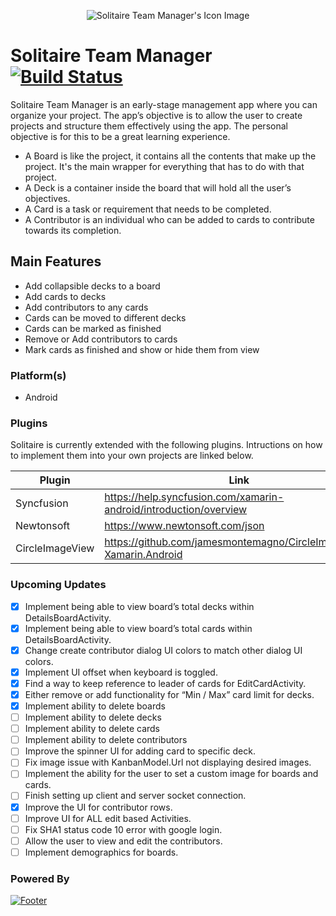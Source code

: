 <p align="center">
  <img src="https://raw.githubusercontent.com/ChaseRoth/Solitaire-Team-Manager/master/Solitaire/Resources/mipmap-mdpi/solitaire_icon.png" alt="Solitaire Team Manager's Icon Image">
</p>

# Solitaire Team Manager [![Build Status](https://travis-ci.org/joemccann/dillinger.svg?branch=master)](https://travis-ci.org/joemccann/dillinger)

Solitaire Team Manager is an early-stage management app where you can organize your project. The app’s objective is to allow the user to create projects and structure them effectively using the app. The personal objective is for this to be a great learning experience.

  - A Board is like the project, it contains all the contents that make up the project. It's the main wrapper for everything that has to do with that project. 
  - A Deck is a container inside the board that will hold all the user’s objectives. 
  - A Card is a task or requirement that needs to be completed.
  - A Contributor is an individual who can be added to cards to contribute towards its completion.

## Main Features 

  - Add collapsible decks to a board
  - Add cards to decks
  - Add contributors to any cards
  - Cards can be moved to different decks 
  - Cards can be marked as finished
  - Remove or Add contributors to cards
  - Mark cards as finished and show or hide them from view

### Platform(s)

  - Android

### Plugins
Solitaire is currently extended with the following plugins. Intructions on how to implement them into your own projects are linked below.

| Plugin | Link |
| ------ | ------ |
| Syncfusion | https://help.syncfusion.com/xamarin-android/introduction/overview |
| Newtonsoft | https://www.newtonsoft.com/json |
| CircleImageView | https://github.com/jamesmontemagno/CircleImageView-Xamarin.Android
### Upcoming Updates

- [x] Implement being able to view board’s total decks within DetailsBoardActivity.
- [x] Implement being able to view board’s total cards within DetailsBoardActivity.
- [x] Change create contributor dialog UI colors to match other dialog UI colors.
- [x] Implement UI offset when keyboard is toggled.
- [x] Find a way to keep reference to leader of cards for EditCardActivity.
- [x] Either remove or add functionality for “Min / Max” card limit for decks.
- [x] Implement ability to delete boards
- [ ] Implement ability to delete decks
- [ ] Implement ability to delete cards
- [ ] Implement ability to delete contributors
- [ ] Improve the spinner UI for adding card to specific deck.
- [ ] Fix image issue with KanbanModel.Url not displaying desired images.
- [ ] Implement the ability for the user to set a custom image for boards and cards.
- [ ] Finish setting up client and server socket connection.
- [x] Improve the UI for contributor rows.
- [ ] Improve UI for ALL edit based Activities.
- [ ] Fix SHA1 status code 10 error with google login.
- [ ] Allow the user to view and edit the contributors.
- [ ] Implement demographics for boards.

### Powered By
[![Footer](https://upload.wikimedia.org/wikipedia/commons/f/f2/Xamarin-logo.svg)](https://dotnet.microsoft.com/apps/xamarin/)

